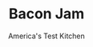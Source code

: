 ---
layout: ../../layouts/MarkdownPostLayout.astro
title: Bacon Jam
author: America's Test Kitchen
pubDate: 2023-03-15
description: "Do you like bacon? Then this sweet-savory spread will be your jam."
image_url: https://res.cloudinary.com/hksqkdlah/image/upload/ar_1:1,c_fill,dpr_2.0,f_auto,fl_lossy.progressive.strip_profile,g_faces:auto,q_auto:low,w_344/SFS_BaconJam_47_hq09db
tags: ["Pork","Cookbook Collection"]
calories: 2294
protein: 6
carbohydrates: 10
fats: 
fiber: 
ingredients: ["1 pound, bacon, cut crosswise into ½-inch-wide strips","2 cups, thinly sliced onion","4 sprigs, fresh thyme","2 , garlic cloves, smashed and peeled","4 cups, water","1/3 cup, cider vinegar","1/3 cup, maple syrup","1/8 teaspoon, cayenne pepper"]
serves: 10
time: "1½ hours"
instructions: ["Cook bacon in 12-inch nonstick skillet over medium heat until crispy, 15 to 18 minutes. Using slotted spoon, transfer bacon to paper towel–lined plate; set aside. Pour off all but 2 tablespoons fat from skillet.","Heat fat left in skillet over medium heat until shimmering. Add onion, thyme sprigs, and garlic and cook until onion is softened and browned, 5 to 7 minutes. Stir in water, vinegar, maple syrup, cayenne, and reserved bacon. Increase heat to medium-high and bring to boil. Cook, stirring occasionally, until nearly all liquid has evaporated and mixture begins to sizzle loudly, 22 to 28 minutes.","Remove from heat and let cool for 15 minutes. Discard thyme sprigs. Transfer bacon mixture to food processor and pulse until minced, 15 to 20 pulses. Serve warm. (Jam can be refrigerated for up to 4 days. To serve, cover and microwave for 1 minute, stirring once halfway through microwaving.)"]
nutrition: ["161 mg Potassium","75 mg Phosphorus","27 mg Calcium","13 mg Magnesium","306 mg Sodium","18 g Fat","1 mg Niacin (B3)","7 g Monounsaturated","2 g Polyunsaturated","3 mg Vitamin C","29 mg Cholesterol","6 g Saturated","4 µg Folate (food)","7 g Sugars","147 g Water","10 g Carbs","4 µg Folate equivalent (total)","6 g Protein","8 µg Vitamin A","229 kcal Energy","6 g Sugars, added","2294 calories"]
notes: "Do not use thick-cut bacon in this recipe. We like cider vinegar here, but you can experiment with other vinegars if you like. You can use more or less cayenne to suit your preferences; the ⅛ teaspoon we call for provides just a hint of heat."
---